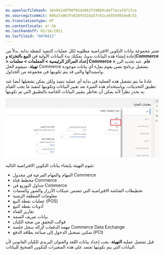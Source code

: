 ```yaml
---
ms.openlocfilehash: 3da941ddf90f0543063f398b9cdef7aca7d71fce
ms.sourcegitcommit: 606a7a063fe820fd318a57c61cae555d91de8c51
ms.translationtype: HT
ms.contentlocale: ar-SA
ms.lasthandoff: 01/18/2021
ms.locfileid: "6070412"
---
```

تعتبر مجموعة بيانات التكوين الافتراضية مطلوبة لكل عمليات التنفيذ كنقطه بداية. بدلاً من إعادة إنشاء هذه البيانات يدويا، يمكنك بدء البيانات الأولية في **البيع بالتجزئة وCommerce > إعداد المراكز الرئيسية > المعلمات > معلمات Commerce > عام**. عند تحديد الزر **تهيئة**، سيقوم الحل Commerce بتشغيل برنامج نصي يقوم بملء أي بيانات موجودة واستبدالها والتي قد يتم تكوينها في مجموعة من الجداول.  

عادةً ما يتم تشغيل هذه العملية في بداية أي عملية تنفيذ ولكن يمكن تشغيلها أيضا عند تطبيق التحديثات. وباستخدام هذه الميزة بعد تغيير البيانات وتكوينها لتنفيذ ما يجب القيام به بحذر نظراً لأنه يمكن أن تخاطر بتغيير البيانات الخاصة بالتطبيق التي تم تكوينها. 
 
 
[ ![لقطة شاشة لصفحة Dynamics 365 Commerce المعلمات.](../media/commerce-parameters-page-02-ss.jpg) ](../media/commerce-parameters-page-02-ss.jpg#lightbox)


تقوم التهيئة بإنشاء بيانات التكوين الافتراضية التالية:

-   المهام والمهام الفرعية في مجدول Commerce
-   مخطط قناة Commerce
-   جداول التوزيع في Commerce
-   تخطيطات الشاشة الافتراضية التي تتضمن شبكات الأزرار والصور والسمات
-   معلومات المنطقة الزمنية
-   عمليات نقطة البيع (POS)
-   أذونات نقطة البيع
-   تقارير القناة
-   بيانات تعريف السمة
-   قوالب التحقق من صحة الكيان
-   مهمة الدفعات لإزالة سجل جلسة Commerce Data Exchange
-   تمكين تسجيل الدخول إلى صناعة بطاقة الدفع (PCI)

قبل تشغيل عملية **التهيئة**، يجب إعداد بيانات اللغة والعنوان البريدي للكيان القانوني لأن البيانات التي يتم تكوينها تعتمد على هذه المتغيرات للتكوين الصحيح للبيانات. 


